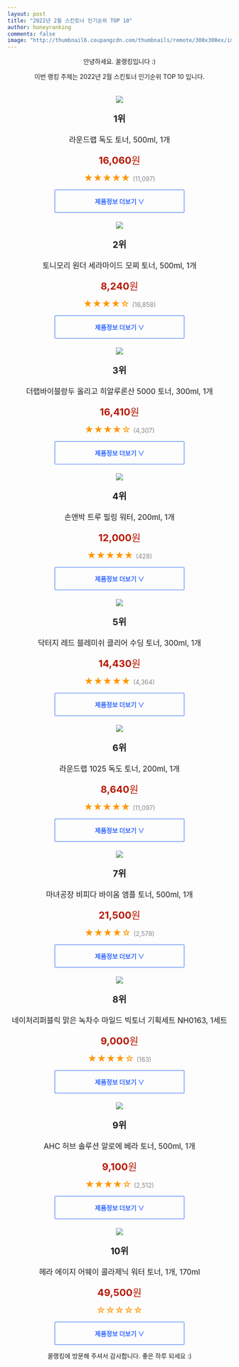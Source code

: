```yaml
--- 
layout: post 
title: "2022년 2월 스킨토너 인기순위 TOP 10" 
author: honeyranking 
comments: false 
image: "http://thumbnail6.coupangcdn.com/thumbnails/remote/300x300ex/image/retail/images/4059172963886-d434b937-b2f4-4ffb-b044-8c6f510dfa92.jpg" 
--- 
```

<p style="text-align: center;">안녕하세요. 꿀랭킹입니다 :)</p> <p style="text-align: center;">이번 랭킹 주제는 2022년 2월 스킨토너 인기순위 TOP 10 입니다.</p><center><img src="http://thumbnail6.coupangcdn.com/thumbnails/remote/300x300ex/image/retail/images/4059172963886-d434b937-b2f4-4ffb-b044-8c6f510dfa92.jpg" style="margin-top:20px" /></center> <p style="text-align: center; font-size: 20px"><b>1위</b></p> <p style="text-align: center; font-size: 17px">라운드랩 독도 토너, 500ml, 1개</p> <p style="text-align: center;"><span style="color: #b61800; font-size: 22px;"><b>16,060</b>원</span></p> <p style="text-align: center;"><span style="color: #ff9600; font-size: 20px;">★★★★★ </span><span style="color: #878787;">(11,097)</span></p> <center><a href="https://link.coupang.com/a/jgefC"> <div style="font-size: 14px; display: inline-block; padding: 15px 90px; color: #346aff; border-radius: 2px; border: 1px solid #346aff; cursor: pointer;"><b>제품정보 더보기 &or;</b></div> </a></center><center><img src="http://thumbnail8.coupangcdn.com/thumbnails/remote/300x300ex/image/retail/images/14016660090624624-bd8239fc-3b37-4bb6-b1d2-336a69a1116d.jpg" style="margin-top:20px" /></center> <p style="text-align: center; font-size: 20px"><b>2위</b></p> <p style="text-align: center; font-size: 17px">토니모리 원더 세라마이드 모찌 토너, 500ml, 1개</p> <p style="text-align: center;"><span style="color: #b61800; font-size: 22px;"><b>8,240</b>원</span></p> <p style="text-align: center;"><span style="color: #ff9600; font-size: 20px;">★★★★☆ </span><span style="color: #878787;">(16,858)</span></p> <center><a href="https://link.coupang.com/a/jgefE"> <div style="font-size: 14px; display: inline-block; padding: 15px 90px; color: #346aff; border-radius: 2px; border: 1px solid #346aff; cursor: pointer;"><b>제품정보 더보기 &or;</b></div> </a></center><center><img src="http://thumbnail10.coupangcdn.com/thumbnails/remote/300x300ex/image/retail/images/294055405676535-1af6a26b-5180-460d-b93e-db56e35b5c20.jpg" style="margin-top:20px" /></center> <p style="text-align: center; font-size: 20px"><b>3위</b></p> <p style="text-align: center; font-size: 17px">더랩바이블랑두 올리고 히알루론산 5000 토너, 300ml, 1개</p> <p style="text-align: center;"><span style="color: #b61800; font-size: 22px;"><b>16,410</b>원</span></p> <p style="text-align: center;"><span style="color: #ff9600; font-size: 20px;">★★★★☆ </span><span style="color: #878787;">(4,307)</span></p> <center><a href="https://link.coupang.com/a/jgefG"> <div style="font-size: 14px; display: inline-block; padding: 15px 90px; color: #346aff; border-radius: 2px; border: 1px solid #346aff; cursor: pointer;"><b>제품정보 더보기 &or;</b></div> </a></center><center><img src="http://thumbnail8.coupangcdn.com/thumbnails/remote/300x300ex/image/rs_quotation_api/kk9xp7en/a34748635e744674bdd7dcf9268ed4bf.jpg" style="margin-top:20px" /></center> <p style="text-align: center; font-size: 20px"><b>4위</b></p> <p style="text-align: center; font-size: 17px">손앤박 트루 필링 워터, 200ml, 1개</p> <p style="text-align: center;"><span style="color: #b61800; font-size: 22px;"><b>12,000</b>원</span></p> <p style="text-align: center;"><span style="color: #ff9600; font-size: 20px;">★★★★★ </span><span style="color: #878787;">(428)</span></p> <center><a href="https://link.coupang.com/a/jgefH"> <div style="font-size: 14px; display: inline-block; padding: 15px 90px; color: #346aff; border-radius: 2px; border: 1px solid #346aff; cursor: pointer;"><b>제품정보 더보기 &or;</b></div> </a></center><center><img src="http://thumbnail7.coupangcdn.com/thumbnails/remote/300x300ex/image/retail/images/1368445133157854-58b508eb-2a63-45a6-a103-29cef68dec53.jpg" style="margin-top:20px" /></center> <p style="text-align: center; font-size: 20px"><b>5위</b></p> <p style="text-align: center; font-size: 17px">닥터지 레드 블레미쉬 클리어 수딩 토너, 300ml, 1개</p> <p style="text-align: center;"><span style="color: #b61800; font-size: 22px;"><b>14,430</b>원</span></p> <p style="text-align: center;"><span style="color: #ff9600; font-size: 20px;">★★★★★ </span><span style="color: #878787;">(4,364)</span></p> <center><a href="https://link.coupang.com/a/jgefJ"> <div style="font-size: 14px; display: inline-block; padding: 15px 90px; color: #346aff; border-radius: 2px; border: 1px solid #346aff; cursor: pointer;"><b>제품정보 더보기 &or;</b></div> </a></center><center><img src="http://thumbnail9.coupangcdn.com/thumbnails/remote/300x300ex/image/retail/images/3862026491249-52ae6d84-fe01-4add-bd20-0caee77c9bfe.jpg" style="margin-top:20px" /></center> <p style="text-align: center; font-size: 20px"><b>6위</b></p> <p style="text-align: center; font-size: 17px">라운드랩 1025 독도 토너, 200ml, 1개</p> <p style="text-align: center;"><span style="color: #b61800; font-size: 22px;"><b>8,640</b>원</span></p> <p style="text-align: center;"><span style="color: #ff9600; font-size: 20px;">★★★★★ </span><span style="color: #878787;">(11,097)</span></p> <center><a href="https://link.coupang.com/a/jgefK"> <div style="font-size: 14px; display: inline-block; padding: 15px 90px; color: #346aff; border-radius: 2px; border: 1px solid #346aff; cursor: pointer;"><b>제품정보 더보기 &or;</b></div> </a></center><center><img src="http://thumbnail10.coupangcdn.com/thumbnails/remote/300x300ex/image/retail/images/6381948949527-d66c0609-0eaa-441d-a553-5eac3db861e7.jpg" style="margin-top:20px" /></center> <p style="text-align: center; font-size: 20px"><b>7위</b></p> <p style="text-align: center; font-size: 17px">마녀공장 비피다 바이옴 앰플 토너, 500ml, 1개</p> <p style="text-align: center;"><span style="color: #b61800; font-size: 22px;"><b>21,500</b>원</span></p> <p style="text-align: center;"><span style="color: #ff9600; font-size: 20px;">★★★★☆ </span><span style="color: #878787;">(2,578)</span></p> <center><a href="https://link.coupang.com/a/jgefL"> <div style="font-size: 14px; display: inline-block; padding: 15px 90px; color: #346aff; border-radius: 2px; border: 1px solid #346aff; cursor: pointer;"><b>제품정보 더보기 &or;</b></div> </a></center><center><img src="http://thumbnail8.coupangcdn.com/thumbnails/remote/300x300ex/image/vendor_inventory/b9e7/484a48b340b540be47ae0a6d26ddb4a8fb431080b5ac9c28aa8f05ddecb1.jpg" style="margin-top:20px" /></center> <p style="text-align: center; font-size: 20px"><b>8위</b></p> <p style="text-align: center; font-size: 17px">네이처리퍼블릭 맑은 녹차수 마일드 빅토너 기획세트 NH0163, 1세트</p> <p style="text-align: center;"><span style="color: #b61800; font-size: 22px;"><b>9,000</b>원</span></p> <p style="text-align: center;"><span style="color: #ff9600; font-size: 20px;">★★★★☆ </span><span style="color: #878787;">(163)</span></p> <center><a href="https://link.coupang.com/a/jgefM"> <div style="font-size: 14px; display: inline-block; padding: 15px 90px; color: #346aff; border-radius: 2px; border: 1px solid #346aff; cursor: pointer;"><b>제품정보 더보기 &or;</b></div> </a></center><center><img src="http://thumbnail9.coupangcdn.com/thumbnails/remote/300x300ex/image/retail/images/69808296578976-def7ffcc-20f6-4910-b284-5f3e73b725fc.jpg" style="margin-top:20px" /></center> <p style="text-align: center; font-size: 20px"><b>9위</b></p> <p style="text-align: center; font-size: 17px">AHC 허브 솔루션 알로에 베라 토너, 500ml, 1개</p> <p style="text-align: center;"><span style="color: #b61800; font-size: 22px;"><b>9,100</b>원</span></p> <p style="text-align: center;"><span style="color: #ff9600; font-size: 20px;">★★★★☆ </span><span style="color: #878787;">(2,512)</span></p> <center><a href="https://link.coupang.com/a/jgefN"> <div style="font-size: 14px; display: inline-block; padding: 15px 90px; color: #346aff; border-radius: 2px; border: 1px solid #346aff; cursor: pointer;"><b>제품정보 더보기 &or;</b></div> </a></center><center><img src="http://thumbnail7.coupangcdn.com/thumbnails/remote/300x300ex/image/rs_quotation_api/2l1kv86x/6f28489f8c774b019bbfa7f89937672b.jpg" style="margin-top:20px" /></center> <p style="text-align: center; font-size: 20px"><b>10위</b></p> <p style="text-align: center; font-size: 17px">헤라 에이지 어웨이 콜라제닉 워터 토너, 1개, 170ml</p> <p style="text-align: center;"><span style="color: #b61800; font-size: 22px;"><b>49,500</b>원</span></p> <p style="text-align: center;"><span style="color: #ff9600; font-size: 20px;">☆☆☆☆☆ </span><span style="color: #878787;"></span></p> <center><a href="https://link.coupang.com/a/jgefO"> <div style="font-size: 14px; display: inline-block; padding: 15px 90px; color: #346aff; border-radius: 2px; border: 1px solid #346aff; cursor: pointer;"><b>제품정보 더보기 &or;</b></div> </a></center> <p style="text-align: center;">꿀랭킹에 방문해 주셔서 감사합니다. 좋은 하루 되세요 :)</p>
